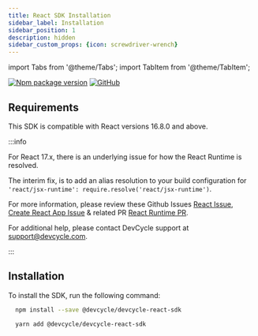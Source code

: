 ```yaml
---
title: React SDK Installation
sidebar_label: Installation
sidebar_position: 1
description: hidden
sidebar_custom_props: {icon: screwdriver-wrench}
---
```


import Tabs from '@theme/Tabs';
import TabItem from '@theme/TabItem';

[![Npm package version](https://badgen.net/npm/v/@devcycle/devcycle-react-sdk)](https://www.npmjs.com/package/@devcycle/devcycle-react-sdk)
[![GitHub](https://img.shields.io/github/stars/devcyclehq/js-sdks.svg?style=social&label=Star&maxAge=2592000)](https://github.com/devcyclehq/js-sdks)

## Requirements

This SDK is compatible with React versions 16.8.0 and above.

:::info

For React 17.x, there is an underlying issue for how the React Runtime is resolved.

The interim fix, is to add an alias resolution to your build configuration for `'react/jsx-runtime': require.resolve('react/jsx-runtime')`.

For more information, please review these Github Issues [React Issue](https://github.com/facebook/react/issues/20235), [Create React App Issue](https://github.com/facebook/create-react-app/issues/11769) & related PR [React Runtime PR](https://github.com/facebook/create-react-app/pull/11797).

For additional help, please contact DevCycle support at [support@devcycle.com](mailto:support@devcycle.com).

:::


## Installation

To install the SDK, run the following command:

<Tabs>

<TabItem value="npm" label="npm" default>

  ```bash
    npm install --save @devcycle/devcycle-react-sdk
  ```

  </TabItem>
<TabItem value="yarn" label="yarn">

  ```bash
    yarn add @devcycle/devcycle-react-sdk
  ```

  </TabItem>
  
</Tabs>


